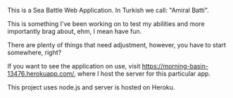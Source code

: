 This is a Sea Battle Web Application. In Turkish we call: "Amiral Batti".

This is something I've been working on to test my abilities and more importantly brag about, ehm, I mean have fun.

There are plenty of things that need adjustment, however, you have to start somewhere, right?

If you want to see the application on use, visit https://morning-basin-13476.herokuapp.com/, where I host the server for this particular app.

This project uses node.js and server is hosted on Heroku.
